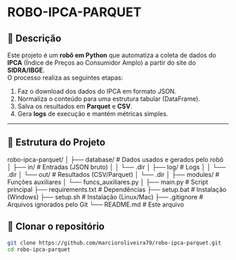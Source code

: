# ROBO-IPCA-PARQUET

## 📌 Descrição
Este projeto é um **robô em Python** que automatiza a coleta de dados do **IPCA** (Índice de Preços ao Consumidor Amplo) a partir do site do **SIDRA/IBGE**.  
O processo realiza as seguintes etapas:

1. Faz o download dos dados do IPCA em formato JSON.  
2. Normaliza o conteúdo para uma estrutura tabular (DataFrame).  
3. Salva os resultados em **Parquet** e **CSV**.  
4. Gera **logs** de execução e mantém métricas simples.  

---

## 📂 Estrutura do Projeto
robo-ipca-parquet/
│
├── database/           # Dados usados e gerados pelo robô
│   ├── in/             # Entradas (JSON bruto)
│   │   └── .dir
│   ├── log/            # Logs
│   │   └── .dir
│   └── out/            # Resultados (CSV/Parquet)
│       └── .dir
│
├── modules/            # Funções auxiliares
│   └── funcs_auxiliares.py
│
├── main.py             # Script principal
├── requirements.txt    # Dependências
├── setup.bat           # Instalação (Windows)
├── setup.sh            # Instalação (Linux/Mac)
├── .gitignore          # Arquivos ignorados pelo Git
└── README.md           # Este arquivo


## 🔹 Clonar o repositório
```bash
git clone https://github.com/marcioroliveira79/robo-ipca-parquet.git
cd robo-ipca-parquet
